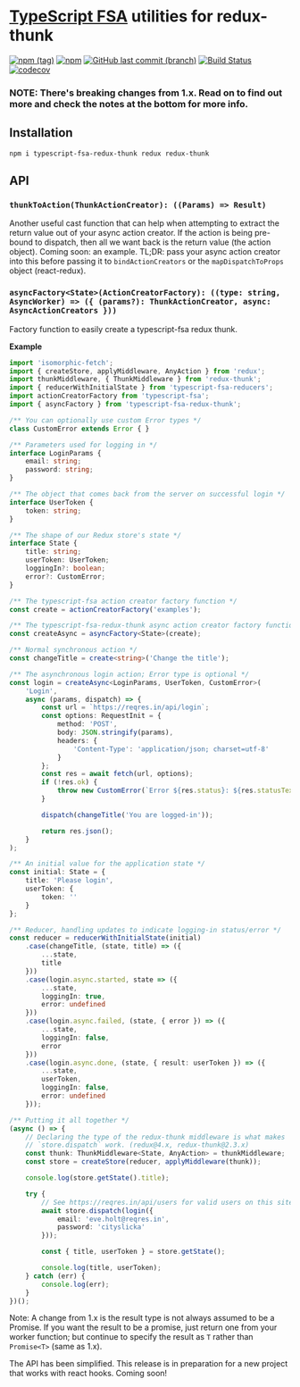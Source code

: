 # [TypeScript FSA](https://github.com/aikoven/typescript-fsa) utilities for redux-thunk
[![npm (tag)](https://img.shields.io/npm/v/typescript-fsa-redux-thunk/beta.svg)](https://github.com/xdave/typescript-fsa-redux-thunk)
[![npm](https://img.shields.io/npm/l/typescript-fsa-redux-thunk.svg)](https://github.com/xdave/typescript-fsa-redux-thunk/blob/v2/LICENSE.md)
[![GitHub last commit (branch)](https://img.shields.io/github/last-commit/xdave/typescript-fsa-redux-thunk/v2.svg)](https://github.com/xdave/typescript-fsa-redux-thunk)
[![Build Status][travis-image]][travis-url]
[![codecov](https://codecov.io/gh/xdave/typescript-fsa-redux-thunk/branch/v2/graph/badge.svg)](https://codecov.io/gh/xdave/typescript-fsa-redux-thunk)

### NOTE: There's breaking changes from 1.x.  Read on to find out more and check the notes at the bottom for more info.

## Installation
```
npm i typescript-fsa-redux-thunk redux redux-thunk
```

## API

### `thunkToAction(ThunkActionCreator): ((Params) => Result)`
Another useful cast function that can help when attempting to extract the return
value out of your async action creator.  If the action is being pre-bound to
dispatch, then all we want back is the return value (the action object).
Coming soon: an example.  TL;DR: pass your async action creator into this before
passing it to `bindActionCreators` or the `mapDispatchToProps` object (react-redux).

### `asyncFactory<State>(ActionCreatorFactory): ((type: string, AsyncWorker) => ({ (params?): ThunkActionCreator, async: AsyncActionCreators }))`
Factory function to easily create a typescript-fsa redux thunk.

**Example**
```ts
import 'isomorphic-fetch';
import { createStore, applyMiddleware, AnyAction } from 'redux';
import thunkMiddleware, { ThunkMiddleware } from 'redux-thunk';
import { reducerWithInitialState } from 'typescript-fsa-reducers';
import actionCreatorFactory from 'typescript-fsa';
import { asyncFactory } from 'typescript-fsa-redux-thunk';

/** You can optionally use custom Error types */
class CustomError extends Error { }

/** Parameters used for logging in */
interface LoginParams {
	email: string;
	password: string;
}

/** The object that comes back from the server on successful login */
interface UserToken {
	token: string;
}

/** The shape of our Redux store's state */
interface State {
	title: string;
	userToken: UserToken;
	loggingIn?: boolean;
	error?: CustomError;
}

/** The typescript-fsa action creator factory function */
const create = actionCreatorFactory('examples');

/** The typescript-fsa-redux-thunk async action creator factory function */
const createAsync = asyncFactory<State>(create);

/** Normal synchronous action */
const changeTitle = create<string>('Change the title');

/** The asynchronous login action; Error type is optional */
const login = createAsync<LoginParams, UserToken, CustomError>(
	'Login',
	async (params, dispatch) => {
		const url = `https://reqres.in/api/login`;
		const options: RequestInit = {
			method: 'POST',
			body: JSON.stringify(params),
			headers: {
				'Content-Type': 'application/json; charset=utf-8'
			}
		};
		const res = await fetch(url, options);
		if (!res.ok) {
			throw new CustomError(`Error ${res.status}: ${res.statusText}`);
		}

		dispatch(changeTitle('You are logged-in'));

		return res.json();
	}
);

/** An initial value for the application state */
const initial: State = {
	title: 'Please login',
	userToken: {
		token: ''
	}
};

/** Reducer, handling updates to indicate logging-in status/error */
const reducer = reducerWithInitialState(initial)
	.case(changeTitle, (state, title) => ({
		...state,
		title
	}))
	.case(login.async.started, state => ({
		...state,
		loggingIn: true,
		error: undefined
	}))
	.case(login.async.failed, (state, { error }) => ({
		...state,
		loggingIn: false,
		error
	}))
	.case(login.async.done, (state, { result: userToken }) => ({
		...state,
		userToken,
		loggingIn: false,
		error: undefined
	}));

/** Putting it all together */
(async () => {
	// Declaring the type of the redux-thunk middleware is what makes
	// `store.dispatch` work. (redux@4.x, redux-thunk@2.3.x)
	const thunk: ThunkMiddleware<State, AnyAction> = thunkMiddleware;
	const store = createStore(reducer, applyMiddleware(thunk));

	console.log(store.getState().title);

	try {
		// See https://reqres.in/api/users for valid users on this site
		await store.dispatch(login({
			email: 'eve.holt@reqres.in',
			password: 'cityslicka'
		}));

		const { title, userToken } = store.getState();

		console.log(title, userToken);
	} catch (err) {
		console.log(err);
	}
})();
```

Note: A change from 1.x is the result type is not always assumed to be a
Promise. If you want the result to be a promise, just return one from your
worker function; but continue to specify the result as `T` rather than
`Promise<T>` (same as 1.x).

The API has been simplified.  This release is in preparation for a new project
that works with react hooks. Coming soon!

[travis-image]: https://travis-ci.org/xdave/typescript-fsa-redux-thunk.svg?branch=v2
[travis-url]: https://travis-ci.org/xdave/typescript-fsa-redux-thunk

